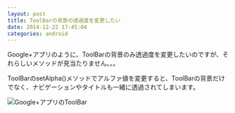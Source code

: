 ```yaml
---
layout: post
title: ToolBarの背景の透過度を変更したい
date: 2014-12-22 17:45:04
categories: android
---
```

<p>Google+アプリのように、ToolBarの背景のみ透過度を変更したいのですが、それらしいメソッドが見当たりません。。。</p>

<p>ToolBarのsetAlpha()メソッドでアルファ値を変更すると、ToolBarの背景だけでなく、ナビゲーションやタイトルも一緒に透過されてしまいます。</p>

<p><img src="https://i.stack.imgur.com/B8B2R.jpg" alt="Google+アプリのToolBar"></p>
